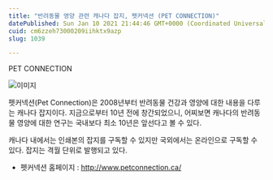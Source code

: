```yaml
---
title: "반려동물 영양 관련 캐나다 잡지, 펫커넥션 (PET CONNECTION)"
datePublished: Sun Jan 10 2021 21:44:46 GMT+0000 (Coordinated Universal Time)
cuid: cm6zzeh73000209iihktx9azp
slug: 1039

---
```



PET CONNECTION

![이미지](https://cdn.hashnode.com/res/hashnode/image/upload/v1739248080644/736d58df-c79c-4aae-989d-eb3d3770997d.jpeg)

펫커넥션(Pet Connection)은 2008년부터 반려동물 건강과 영양에 대한 내용을 다루는 캐나다 잡지이다. 지금으로부터 10년 전에 창간되었으니, 어찌보면 캐나다의 반려동물 영양에 대한 연구는 국내보다 최소 10년은 앞선다고 볼 수 있다.

캐나다 내에서는 인쇄본의 잡지를 구독할 수 있지만 국외에서는 온라인으로 구독할 수 있다. 잡지는 격월 단위로 발행되고 있다.

- 펫커넥션 홈페이지 : http://www.petconnection.ca/